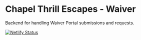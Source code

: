 # Chapel Thrill Escapes - Waiver

Backend for handling Waiver Portal submissions and requests. 

[![Netlify Status](https://api.netlify.com/api/v1/badges/e8fb9a52-b65f-4b65-bc42-e0d4aa333bf8/deploy-status)](https://app.netlify.com/sites/cte-waiver/deploys)
